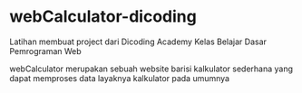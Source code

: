 # webCalculator-dicoding
Latihan membuat project dari Dicoding Academy
Kelas Belajar Dasar Pemrograman Web

webCalculator merupakan sebuah website barisi kalkulator sederhana yang dapat memproses data layaknya kalkulator pada umumnya
